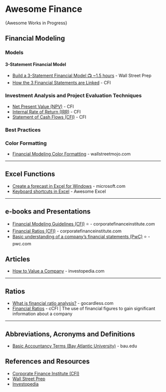 # Awesome Finance
{Awesome Works in Progress}



## Financial Modeling

### Models
#### 3-Statement Financial Model 
* [Build a 3-Statement Financial Model 📺 ~1.5 hours](https://www.youtube.com/watch?v=Rmi9fwkJjHw) - Wall Street Prep
* [How the 3 Financial Statements are Linked](https://corporatefinanceinstitute.com/resources/accounting/3-financial-statements-linked/) - CFI

### Investment Analysis and Project Evaluation Techniques
* [Net Present Value (NPV)](https://corporatefinanceinstitute.com/resources/valuation/net-present-value-npv/) - CFI
* [Internal Rate of Return (IRR)](https://corporatefinanceinstitute.com/resources/valuation/internal-rate-return-irr/) - CFI
* [Statement of Cash Flows (CFI)](https://corporatefinanceinstitute.com/resources/accounting/statement-of-cash-flows/) - CFI
### Best Practices
### Color Formatting
* [Financial Modeling Color Formatting](https://www.wallstreetmojo.com/financial-modeling-colour-formatting/) - wallstreetmojo.com

-----
## Excel Functions
* [Create a forecast in Excel for Windows](https://support.microsoft.com/en-us/office/create-a-forecast-in-excel-for-windows-22c500da-6da7-45e5-bfdc-60a7062329fd) - microsoft.com
* [Keyboard shortcuts in Excel](https://github.com/NajiElKotob/Awesome-Excel/blob/main/Resources/Keyboard%20shortcuts%20in%20Excel%20-%20Unlocking%20the%20Power%20of%20Excel.pdf) - Awesome Excel
-----

## e-books and Presentations
* [Financial Modeling Guidelines (CFI)](https://corporatefinanceinstitute.com/assets/Financial-Modeling-Guidelines.pdf) ⭐ - corporatefinanceinstitute.com
* [Financial Ratios (CFI)](https://corporatefinanceinstitute.com/assets/CFI-Financial-Ratios-Cheat-Sheet-eBook.pdf) - corporatefinanceinstitute.com
* [Basic understanding of a company’s financial statements (PwC)](https://www.pwc.com/jm/en/research-publications/pdf/basic-understanding-of-a-companys-financials.pdf) ⭐ - pwc.com

## Articles
* [How to Value a Company](https://www.investopedia.com/terms/b/business-valuation.asp) - investopedia.com


-----

## Ratios
* [What is financial ratio analysis?](https://gocardless.com/guides/posts/what-is-financial-ratio-analysis/) - gocardless.com
* [Financial Ratios](https://corporatefinanceinstitute.com/resources/knowledge/finance/financial-ratios/) - cCFI | The use of financial figures to gain significant information about a company

-----

## Abbreviations, Acronyms and Definitions
* [Basic Accountancy Terms (Bay Atlantic University)](https://bau.edu/blog/basic-accounting-terminologies/) - bau.edu

## References and Resources
* [Corporate Finance Institute (CFI)](https://corporatefinanceinstitute.com/)
* [Wall Street Prep](https://www.wallstreetprep.com/)
* [Investopedia](https://www.investopedia.com)


